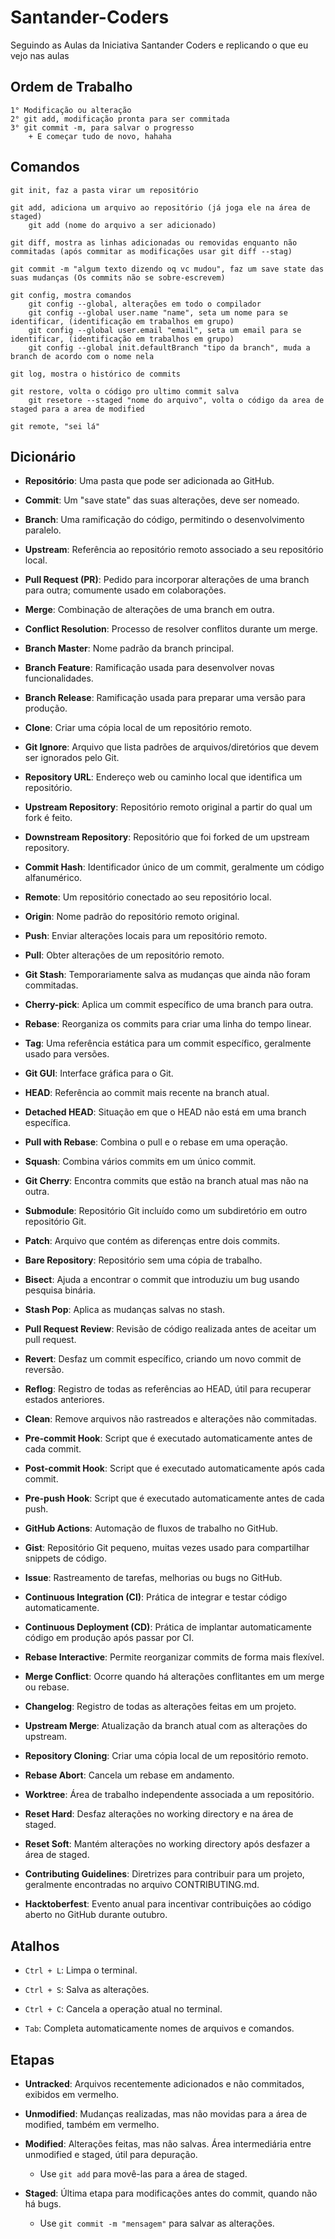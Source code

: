 
# Santander-Coders
Seguindo as Aulas da Iniciativa Santander Coders e replicando o que eu vejo nas aulas

## Ordem de Trabalho 

    1° Modificação ou alteração
    2° git add, modificação pronta para ser commitada
    3° git commit -m, para salvar o progresso
        + E começar tudo de novo, hahaha

## Comandos
    git init, faz a pasta virar um repositório

    git add, adiciona um arquivo ao repositório (já joga ele na área de staged)
        git add (nome do arquivo a ser adicionado)
    
    git diff, mostra as linhas adicionadas ou removidas enquanto não commitadas (após commitar as modificações usar git diff --stag)

    git commit -m "algum texto dizendo oq vc mudou", faz um save state das suas mudanças (Os commits não se sobre-escrevem)

    git config, mostra comandos
        git config --global, alterações em todo o compilador 
        git config --global user.name "name", seta um nome para se identificar, (identificação em trabalhos em grupo)
        git config --global user.email "email", seta um email para se identificar, (identificação em trabalhos em grupo)
        git config --global init.defaultBranch "tipo da branch", muda a branch de acordo com o nome nela
    
    git log, mostra o histórico de commits

    git restore, volta o código pro ultimo commit salva
        git resetore --staged "nome do arquivo", volta o código da area de staged para a area de modified

    git remote, "sei lá"
    




## Dicionário

   
- **Repositório**: Uma pasta que pode ser adicionada ao GitHub.

- **Commit**: Um "save state" das suas alterações, deve ser nomeado.

- **Branch**: Uma ramificação do código, permitindo o desenvolvimento paralelo.

- **Upstream**: Referência ao repositório remoto associado a seu repositório local.

- **Pull Request (PR)**: Pedido para incorporar alterações de uma branch para outra; comumente usado em colaborações.

- **Merge**: Combinação de alterações de uma branch em outra.

- **Conflict Resolution**: Processo de resolver conflitos durante um merge.

- **Branch Master**: Nome padrão da branch principal.

- **Branch Feature**: Ramificação usada para desenvolver novas funcionalidades.

- **Branch Release**: Ramificação usada para preparar uma versão para produção.

- **Clone**: Criar uma cópia local de um repositório remoto.

- **Git Ignore**: Arquivo que lista padrões de arquivos/diretórios que devem ser ignorados pelo Git.

- **Repository URL**: Endereço web ou caminho local que identifica um repositório.

- **Upstream Repository**: Repositório remoto original a partir do qual um fork é feito.

- **Downstream Repository**: Repositório que foi forked de um upstream repository.

- **Commit Hash**: Identificador único de um commit, geralmente um código alfanumérico.

- **Remote**: Um repositório conectado ao seu repositório local.

- **Origin**: Nome padrão do repositório remoto original.

- **Push**: Enviar alterações locais para um repositório remoto.

- **Pull**: Obter alterações de um repositório remoto.

- **Git Stash**: Temporariamente salva as mudanças que ainda não foram commitadas.

- **Cherry-pick**: Aplica um commit específico de uma branch para outra.

- **Rebase**: Reorganiza os commits para criar uma linha do tempo linear.

- **Tag**: Uma referência estática para um commit específico, geralmente usado para versões.

- **Git GUI**: Interface gráfica para o Git.

- **HEAD**: Referência ao commit mais recente na branch atual.

- **Detached HEAD**: Situação em que o HEAD não está em uma branch específica.

- **Pull with Rebase**: Combina o pull e o rebase em uma operação.

- **Squash**: Combina vários commits em um único commit.

- **Git Cherry**: Encontra commits que estão na branch atual mas não na outra.

- **Submodule**: Repositório Git incluído como um subdiretório em outro repositório Git.

- **Patch**: Arquivo que contém as diferenças entre dois commits.

- **Bare Repository**: Repositório sem uma cópia de trabalho.

- **Bisect**: Ajuda a encontrar o commit que introduziu um bug usando pesquisa binária.

- **Stash Pop**: Aplica as mudanças salvas no stash.

- **Pull Request Review**: Revisão de código realizada antes de aceitar um pull request.

- **Revert**: Desfaz um commit específico, criando um novo commit de reversão.

- **Reflog**: Registro de todas as referências ao HEAD, útil para recuperar estados anteriores.

- **Clean**: Remove arquivos não rastreados e alterações não commitadas.

- **Pre-commit Hook**: Script que é executado automaticamente antes de cada commit.

- **Post-commit Hook**: Script que é executado automaticamente após cada commit.

- **Pre-push Hook**: Script que é executado automaticamente antes de cada push.

- **GitHub Actions**: Automação de fluxos de trabalho no GitHub.

- **Gist**: Repositório Git pequeno, muitas vezes usado para compartilhar snippets de código.

- **Issue**: Rastreamento de tarefas, melhorias ou bugs no GitHub.

- **Continuous Integration (CI)**: Prática de integrar e testar código automaticamente.

- **Continuous Deployment (CD)**: Prática de implantar automaticamente código em produção após passar por CI.

- **Rebase Interactive**: Permite reorganizar commits de forma mais flexível.

- **Merge Conflict**: Ocorre quando há alterações conflitantes em um merge ou rebase.

- **Changelog**: Registro de todas as alterações feitas em um projeto.

- **Upstream Merge**: Atualização da branch atual com as alterações do upstream.

- **Repository Cloning**: Criar uma cópia local de um repositório remoto.

- **Rebase Abort**: Cancela um rebase em andamento.

- **Worktree**: Área de trabalho independente associada a um repositório.

- **Reset Hard**: Desfaz alterações no working directory e na área de staged.

- **Reset Soft**: Mantém alterações no working directory após desfazer a área de staged.

- **Contributing Guidelines**: Diretrizes para contribuir para um projeto, geralmente encontradas no arquivo CONTRIBUTING.md.

- **Hacktoberfest**: Evento anual para incentivar contribuições ao código aberto no GitHub durante outubro.


## Atalhos

    
- `Ctrl + L`: Limpa o terminal.
  
- `Ctrl + S`: Salva as alterações.

- `Ctrl + C`: Cancela a operação atual no terminal.

- `Tab`: Completa automaticamente nomes de arquivos e comandos.


## Etapas

- **Untracked**: Arquivos recentemente adicionados e não commitados, exibidos em vermelho.

- **Unmodified**: Mudanças realizadas, mas não movidas para a área de modified, também em vermelho.

- **Modified**: Alterações feitas, mas não salvas. Área intermediária entre unmodified e staged, útil para depuração.
  - Use `git add` para movê-las para a área de staged.

- **Staged**: Última etapa para modificações antes do commit, quando não há bugs.
  - Use `git commit -m "mensagem"` para salvar as alterações.   
